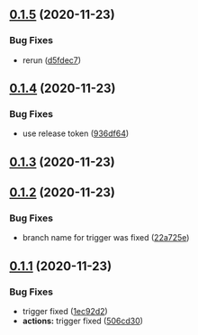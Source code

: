 ## [0.1.5](https://github.com/IATkachenko/actions_test_repo/compare/v0.1.4...v0.1.5) (2020-11-23)


### Bug Fixes

* rerun ([d5fdec7](https://github.com/IATkachenko/actions_test_repo/commit/d5fdec7bf2647f82b5331fab29b30756b02fb210))



## [0.1.4](https://github.com/IATkachenko/actions_test_repo/compare/v0.1.3...v0.1.4) (2020-11-23)


### Bug Fixes

* use release token  ([936df64](https://github.com/IATkachenko/actions_test_repo/commit/936df64e7babb5944ee5b25b8e62cd8a0b521f71))



## [0.1.3](https://github.com/IATkachenko/actions_test_repo/compare/v0.1.2...v0.1.3) (2020-11-23)



## [0.1.2](https://github.com/IATkachenko/actions_test_repo/compare/v0.1.1...v0.1.2) (2020-11-23)


### Bug Fixes

* branch name for trigger was fixed ([22a725e](https://github.com/IATkachenko/actions_test_repo/commit/22a725e4ea8f6f36916613ceeea6a7ff6defd2d9))



## [0.1.1](https://github.com/IATkachenko/actions_test_repo/compare/v0.1.0...v0.1.1) (2020-11-23)


### Bug Fixes

* trigger fixed ([1ec92d2](https://github.com/IATkachenko/actions_test_repo/commit/1ec92d2a2d7e60a33ad0ce10f129fee75509bba5))
* **actions:** trigger fixed ([506cd30](https://github.com/IATkachenko/actions_test_repo/commit/506cd3018575d538d1692665b7c80a59dd8e4b5e))



